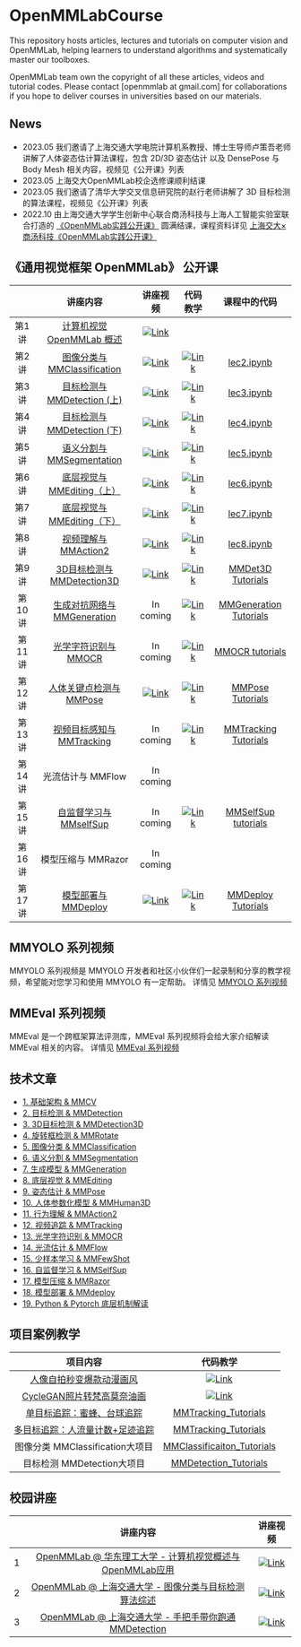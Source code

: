 # OpenMMLabCourse

This repository hosts articles, lectures and tutorials on computer vision and OpenMMLab, helping learners to understand algorithms and systematically master our toolboxes.

OpenMMLab team own the copyright of all these articles, videos and tutorial codes. Please contact [openmmlab at gmail.com] for collaborations if you hope to deliver courses in universities based on our materials.

## News

- 2023.05 我们邀请了上海交通大学电院计算机系教授、博士生导师卢策吾老师讲解了人体姿态估计算法课程，包含 2D/3D 姿态估计 以及 DensePose 与 Body Mesh 相关内容，视频见《公开课》列表
- 2023.05 上海交大OpenMMLab校企选修课顺利结课
- 2023.05 我们邀请了清华大学交叉信息研究院的赵行老师讲解了 3D 目标检测的算法课程，视频见《公开课》列表
- 2022.10 由上海交通大学学生创新中心联合商汤科技与上海人工智能实验室联合打造的 [《OpenMMLab实践公开课》](https://mp.weixin.qq.com/s/8yztK5qu9-7cXCF1WK441g) 圆满结课，课程资料详见 [上海交大×商汤科技《OpenMMLab实践公开课》](./lecture_sjtu.md)

## 《通用视觉框架 OpenMMLab》 公开课

|        |                                                讲座内容                                                 |                                                                        讲座视频                                                                         |                                                                           代码教学                                                                            |                                  课程中的代码                                  |
| :----: | :-----------------------------------------------------------------------------------------------------: | :-----------------------------------------------------------------------------------------------------------------------------------------------------: | :-----------------------------------------------------------------------------------------------------------------------------------------------------------: | :----------------------------------------------------------------------------: |
| 第1讲  |                [计算机视觉 OpenMMLab 概述](https://www.bilibili.com/video/BV1R341117FJ/)                | [![Link](https://i1.hdslb.com/bfs/archive/24cc8148270f237cff0738fc8cd50557a6462de0.png@112w_63h_1c.webp)](https://www.bilibili.com/video/BV1R341117FJ/) |                                                                                                                                                               |                                                                                |
| 第2讲  |               [图像分类与 MMClassification](https://www.bilibili.com/video/BV1J341127nQ/)               | [![Link](https://i0.hdslb.com/bfs/archive/237b076c0fd87086827618ca95975d94656fb429.png@112w_63h_1c.webp)](https://www.bilibili.com/video/BV1J341127nQ/) |  [![Link](https://i0.hdslb.com/bfs/archive/237b076c0fd87086827618ca95975d94656fb429.png@112w_63h_1c.webp)](https://www.bilibili.com/video/BV1J341127nQ?p=7)   |                         [lec2.ipynb](codes/lec2.ipynb)                         |
| 第3讲  |               [目标检测与 MMDetection (上)](https://www.bilibili.com/video/BV1Vv411A7ZM/)               | [![Link](https://i0.hdslb.com/bfs/archive/8f4077f6572966b6d94726abeb8adb8531ad51b7.png@112w_63h_1c.webp)](https://www.bilibili.com/video/BV1Vv411A7ZM/) |  [![Link](https://i0.hdslb.com/bfs/archive/8f4077f6572966b6d94726abeb8adb8531ad51b7.png@112w_63h_1c.webp)](https://www.bilibili.com/video/BV1Vv411A7ZM?p=5)   |                         [lec3.ipynb](codes/lec3.ipynb)                         |
| 第4讲  |               [目标检测与 MMDetection (下)](https://www.bilibili.com/video/BV1bM4y1g7Hf/)               | [![Link](https://i2.hdslb.com/bfs/archive/0207b273dfe48d157cd00fe3ca2d9e20c1a86599.png@112w_63h_1c.webp)](https://www.bilibili.com/video/BV1bM4y1g7Hf/) |  [![Link](https://i2.hdslb.com/bfs/archive/0207b273dfe48d157cd00fe3ca2d9e20c1a86599.png@112w_63h_1c.webp)](https://www.bilibili.com/video/BV1bM4y1g7Hf?p=5)   |                         [lec4.ipynb](codes/lec4.ipynb)                         |
| 第5讲  |                [语义分割与 MMSegmentation](https://www.bilibili.com/video/BV1944y1b76p/)                | [![Link](https://i0.hdslb.com/bfs/archive/bedab4cff4ced7617ba1d118d7bd0cccd4a502f4.png@112w_63h_1c.webp)](https://www.bilibili.com/video/BV1944y1b76p/) |  [![Link](https://i0.hdslb.com/bfs/archive/bedab4cff4ced7617ba1d118d7bd0cccd4a502f4.png@112w_63h_1c.webp)](https://www.bilibili.com/video/BV1944y1b76p?p=5)   |                         [lec5.ipynb](codes/lec5.ipynb)                         |
| 第6讲  |               [底层视觉与 MMEditing（上）](https://www.bilibili.com/video/BV1zq4y1o7ph/)                | [![Link](https://i2.hdslb.com/bfs/archive/01d51d14a091e96f8c42031390f08f62cb18b699.png@112w_63h_1c.webp)](https://www.bilibili.com/video/BV1zq4y1o7ph/) |  [![Link](https://i2.hdslb.com/bfs/archive/01d51d14a091e96f8c42031390f08f62cb18b699.png@112w_63h_1c.webp)](https://www.bilibili.com/video/BV1zq4y1o7ph?p=5)   |                         [lec6.ipynb](codes/lec6.ipynb)                         |
| 第7讲  |               [底层视觉与 MMEditing（下）](https://www.bilibili.com/video/BV1cQ4y167KL/)                | [![Link](https://i0.hdslb.com/bfs/archive/3c314ffc38bced8002162319cb75f883b4694445.png@112w_63h_1c.webp)](https://www.bilibili.com/video/BV1cQ4y167KL/) |  [![Link](https://i0.hdslb.com/bfs/archive/3c314ffc38bced8002162319cb75f883b4694445.png@112w_63h_1c.webp)](https://www.bilibili.com/video/BV1cQ4y167KL?p=4)   |                         [lec7.ipynb](codes/lec7.ipynb)                         |
| 第8讲  |                  [视频理解与 MMAction2](https://www.bilibili.com/video/BV1h34y1D7QH/)                   | [![Link](https://i0.hdslb.com/bfs/archive/a1c4b28840991f29c7acabdcbd39dc190f6af2c2.png@112w_63h_1c.webp)](https://www.bilibili.com/video/BV1h34y1D7QH)  |  [![Link](https://i0.hdslb.com/bfs/archive/a1c4b28840991f29c7acabdcbd39dc190f6af2c2.png@112w_63h_1c.webp)](https://www.bilibili.com/video/BV1h34y1D7QH?p=5)   |                         [lec8.ipynb](codes/lec8.ipynb)                         |
| 第9讲  | [3D目标检测与 MMDetection3D](https://space.bilibili.com/1293512903/channel/collectiondetail?sid=895668) | [![Link](https://i0.hdslb.com/bfs/archive/9c25b26a559b66c67866f521f89a1b4b77d90e37.jpg@112w_63h_1c.webp)](https://www.bilibili.com/video/BV1Sc411K7L1)  | [![Link](https://archive.biliimg.com/bfs/archive/76bd5d94b34fa2c2f98bb102f906053c5f36a719.jpg@112w_63h_1c.webp)](https://www.bilibili.com/video/BV1aG4y197is) |                  [MMDet3D Tutorials](codes/MMDet3d_tutorials)                  |
| 第10讲 |  [生成对抗网络与 MMGeneration](https://space.bilibili.com/1900783/channel/collectiondetail?sid=367182)  |                                                                        In coming                                                                        |    [![Link](https://i1.hdslb.com/bfs/archive/e0ea4767b305e98ce6039fe623e4cd184923a720.jpg@112w_63h_1c.webp)](https://www.bilibili.com/video/BV1bY4y147kz/)    | [MMGeneration Tutorials](https://github.com/TommyZihao/MMGeneration_Tutorials) |
| 第11讲 |     [光学字符识别与 MMOCR](https://space.bilibili.com/1900783/channel/collectiondetail?sid=292930)      |                                                                        In coming                                                                        |    [![Link](https://i0.hdslb.com/bfs/archive/bff12b73709666351d614fd5fb286767846b7108.jpg@112w_63h_1c.webp)](https://www.bilibili.com/video/BV1Ua411x7dB/)    |        [MMOCR tutorials](https://github.com/TommyZihao/MMOCR_tutorials)        |
| 第12讲 |    [人体关键点检测与 MMPose](https://space.bilibili.com/1900783/channel/collectiondetail?sid=552719)    | [![Link](https://i1.hdslb.com/bfs/archive/654d6d65a1725ec3b8bd90b0155ce58e3c7da65e.jpg@112w_63h_1c.webp)](https://www.bilibili.com/video/BV1kk4y1L7Xb/) |    [![Link](https://i1.hdslb.com/bfs/archive/94399ebc3f6cecc9545b83956b0a35e1046eaae2.jpg@112w_63h_1c.webp)](https://www.bilibili.com/video/BV16B4y1h7JS/)    |       [MMPose Tutorials](https://github.com/TommyZihao/MMPose_Tutorials)       |
| 第13讲 |   [视频目标感知与 MMTracking](https://space.bilibili.com/1900783/channel/collectiondetail?sid=356479)   |                                                                        In coming                                                                        |    [![Link](https://i1.hdslb.com/bfs/archive/0058cfa97c39341f8679fd58ef04651db2389c4e.jpg@112w_63h_1c.webp)](https://www.bilibili.com/video/BV1za411Y7Zm/)    |   [MMTracking Tutorials](https://github.com/TommyZihao/MMTracking_Tutorials)   |
| 第14讲 |                                            光流估计与 MMFlow                                            |                                                                        In coming                                                                        |                                                                                                                                                               |                                                                                |
| 第15讲 |   [自监督学习与 MMselfSup](https://space.bilibili.com/1293512903/channel/collectiondetail?sid=657287)   |                                                                        In coming                                                                        | [![Link](https://archive.biliimg.com/bfs/archive/1e7b0963d10ac607368361cc556343ff5e7c006b.jpg@112w_63h_1c.webp)](https://www.bilibili.com/video/BV1hg411r7iK) |                [MMSelfSup tutorials](codes/MMSelfSup_tutorials)                |
| 第16讲 |                                           模型压缩与 MMRazor                                            |                                                                        In coming                                                                        |                                                                                                                                                               |                                                                                |
| 第17讲 |                   [模型部署与 MMDeploy](https://www.bilibili.com/video/BV1Tx4y1F768)                    | [![Link](https://i0.hdslb.com/bfs/archive/3f9cc4f61e1a21afe24512664845a45c828c585f.jpg@112w_63h_1c.webp)](https://www.bilibili.com/video/BV1Tx4y1F768)  |    [![Link](https://i0.hdslb.com/bfs/archive/e1293f6073852c47cfae86f78e25eb384ed2a67e.jpg@112w_63h_1c.webp)](https://www.bilibili.com/video/BV1yX4y1X7jp)     |     [MMDeploy Tutorials](https://github.com/TommyZihao/MMDeploy_Tutorials)     |

## MMYOLO 系列视频

MMYOLO 系列视频是 MMYOLO 开发者和社区小伙伴们一起录制和分享的教学视频，希望能对您学习和使用 MMYOLO 有一定帮助。
详情见 [MMYOLO 系列视频](mmyolo.md)

## MMEval 系列视频

MMEval 是一个跨框架算法评测库，MMEval 系列视频将会给大家介绍解读 MMEval 相关的内容。
详情见 [MMEval 系列视频](mmeval.md)

## 技术文章

- [1. 基础架构 & MMCV](./articles.md/#1-基础架构--mmcv)
- [2. 目标检测 & MMDetection](./articles.md/#2-目标检测--mmdetection)
- [3. 3D目标检测 & MMDetection3D](./articles.md/#3-3d目标检测--mmdetection3d)
- [4. 旋转框检测 & MMRotate](./articles.md/#4-旋转框检测--mmrotate)
- [5. 图像分类 & MMClassification](./articles.md/#5-图像分类--mmclassification)
- [6. 语义分割 & MMSegmentation](./articles.md/#6-语义分割--mmsegmentation)
- [7. 生成模型 & MMGeneration](./articles.md/#7-生成模型--mmgeneration)
- [8. 底层视觉 & MMEditing](./articles.md/#8-底层视觉--mmediting)
- [9. 姿态估计 & MMPose](./articles.md/#9-姿态估计--mmpose)
- [10. 人体参数化模型 & MMHuman3D](./articles.md/#10-人体参数化模型--mmhuman3d)
- [11. 行为理解 & MMAction2](./articles.md/#11-行为理解--mmaction2)
- [12. 视频追踪 & MMTracking](./articles.md/#12-视频追踪--mmtracking)
- [13. 光学字符识别 & MMOCR](./articles.md/#13-光学字符识别--mmocr)
- [14. 光流估计 & MMFlow](./articles.md/#14-光流估计--mmflow)
- [15. 少样本学习 & MMFewShot](./articles.md/#15-少样本学习--mmfewshot)
- [16. 自监督学习 & MMSelfSup](./articles.md/#16-自监督学习--mmselfsup)
- [17. 模型压缩 & MMRazor](./articles.md/#17-模型压缩--mmrazor)
- [18. 模型部署 & MMdeploy](./articles.md/#18-模型部署--mmdeploy)
- [19. Python & Pytorch 底层机制解读](./articles.md/#19-python--pytorch-底层机制解读)



## 项目案例教学

|                                    项目内容                                    |                                                                        代码教学                                                                         |
| :----------------------------------------------------------------------------: | :-----------------------------------------------------------------------------------------------------------------------------------------------------: |
|    [人像自拍秒变爆款动漫画风](https://www.bilibili.com/video/BV1XL4y1g7in/)    | [![Link](https://i0.hdslb.com/bfs/archive/f9972114f65e0bc121619e51720680c461a7b913.jpg@112w_63h_1c.webp)](https://www.bilibili.com/video/BV1XL4y1g7in/) |
|   [CycleGAN照片转梵高莫奈油画](https://www.bilibili.com/video/BV1wv4y1T71F/)   | [![Link](https://i2.hdslb.com/bfs/archive/56a953accbb30ea29408a105aeb7dd406058e8f1.jpg@112w_63h_1c.webp)](https://www.bilibili.com/video/BV1wv4y1T71F/) |
|   [单目标追踪：蜜蜂、台球追踪](https://www.bilibili.com/video/BV1s44y1g75J)    |                                       [MMTracking_Tutorials](https://github.com/TommyZihao/MMTracking_Tutorials)                                        |
| [多目标追踪：人流量计数+足迹追踪](https://www.bilibili.com/video/BV1J3411M7KQ) |                                       [MMTracking_Tutorials](https://github.com/TommyZihao/MMTracking_Tutorials)                                        |
|                        图像分类 MMClassification大项目                         |                                 [MMClassificaiton_Tutorials](https://github.com/TommyZihao/MMClassification_Tutorials)                                  |
|                           目标检测 MMDetection大项目                           |                                      [MMDetection_Tutorials](https://github.com/TommyZihao/MMDetection_Tutorials)                                       |



## 校园讲座

|       |                                                 讲座内容                                                 |                                                                        讲座视频                                                                         |
| :---: | :------------------------------------------------------------------------------------------------------: | :-----------------------------------------------------------------------------------------------------------------------------------------------------: |
|   1   | [OpenMMLab @ 华东理工大学 - 计算机视觉概述与OpenMMLab应用](https://www.bilibili.com/video/BV1Gb4y1B7D4/) | [![Link](https://i1.hdslb.com/bfs/archive/ddd84ad01eb96ad12a272d345d4de3d16d12295b.jpg@112w_63h_1c.webp)](https://www.bilibili.com/video/BV1Gb4y1B7D4/) |
|   2   |  [OpenMMLab @ 上海交通大学 - 图像分类与目标检测算法综述](https://www.bilibili.com/video/BV1ou411k7fD/)   | [![Link](https://i1.hdslb.com/bfs/archive/c8356c5400de7ba50f32a2e26e8c77563e46e353.png@112w_63h_1c.webp)](https://www.bilibili.com/video/BV1ou411k7fD/) |
|   3   |   [OpenMMLab @ 上海交通大学 - 手把手带你跑通MMDetection](https://www.bilibili.com/video/BV1NL4y1c7ki/)   | [![Link](https://i1.hdslb.com/bfs/archive/c8356c5400de7ba50f32a2e26e8c77563e46e353.png@112w_63h_1c.webp)](https://www.bilibili.com/video/BV1NL4y1c7ki/) |

